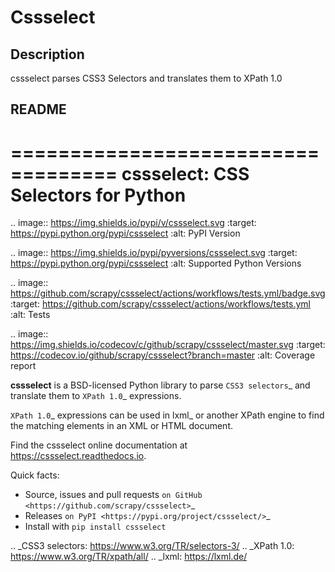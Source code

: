 # Cssselect

## Description

cssselect parses CSS3 Selectors and translates them to XPath 1.0

## README

===================================
cssselect: CSS Selectors for Python
===================================

.. image:: https://img.shields.io/pypi/v/cssselect.svg
   :target: https://pypi.python.org/pypi/cssselect
   :alt: PyPI Version

.. image:: https://img.shields.io/pypi/pyversions/cssselect.svg
   :target: https://pypi.python.org/pypi/cssselect
   :alt: Supported Python Versions

.. image:: https://github.com/scrapy/cssselect/actions/workflows/tests.yml/badge.svg
   :target: https://github.com/scrapy/cssselect/actions/workflows/tests.yml
   :alt: Tests

.. image:: https://img.shields.io/codecov/c/github/scrapy/cssselect/master.svg
   :target: https://codecov.io/github/scrapy/cssselect?branch=master
   :alt: Coverage report

**cssselect** is a BSD-licensed Python library to parse `CSS3 selectors`_ and
translate them to `XPath 1.0`_ expressions.

`XPath 1.0`_ expressions can be used in lxml_ or another XPath engine to find
the matching elements in an XML or HTML document.

Find the cssselect online documentation at https://cssselect.readthedocs.io.

Quick facts:

* Source, issues and pull requests `on GitHub
  <https://github.com/scrapy/cssselect>`_
* Releases `on PyPI <https://pypi.org/project/cssselect/>`_
* Install with ``pip install cssselect``


.. _CSS3 selectors: https://www.w3.org/TR/selectors-3/
.. _XPath 1.0: https://www.w3.org/TR/xpath/all/
.. _lxml: https://lxml.de/
